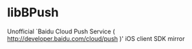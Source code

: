 libBPush
========

Unofficial `Baidu Cloud Push Service ( http://developer.baidu.com/cloud/push )' iOS client SDK mirror
